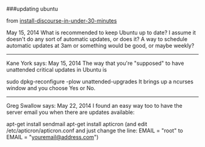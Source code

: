 ###updating ubuntu

from [install-discourse-in-under-30-minutes](http://blog.discourse.org/2014/04/install-discourse-in-under-30-minutes/)

May 15, 2014
What is recommended to keep Ubuntu up to date? I assume it doesn't do any sort of automatic updates, or does it? A way to schedule automatic updates at 3am or something would be good, or maybe weekly?

-----

Kane York says:
May 15, 2014
The way that you're "supposed" to have unattended critical updates in Ubuntu is

sudo dpkg-reconfigure -plow unattended-upgrades
It brings up a ncurses window and you choose Yes or No.

-----

Greg Swallow says:
May 22, 2014
I found an easy way too to have the server email you when there are updates available:

apt-get install sendmail 
apt-get install apticron
(and edit /etc/apticron/apticron.conf and just change the line: EMAIL = "root" to EMAIL = "youremail@address.com")